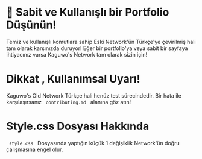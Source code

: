 # 📝 Sabit ve Kullanışlı bir Portfolio Düşünün!

Temiz ve kullanışlı komutlara sahip Eski Network'ün Türkçe'ye çevirilmiş hali tam olarak karşınızda duruyor! Eğer bir portfolio'ya veya sabit bir sayfaya ihtiyacınız varsa Kaguwo's Network tam olarak sizin için!

# Dikkat , Kullanımsal Uyarı!

Kaguwo's Old Network Türkçe hali henüz test sürecindedir. Bir hata ile karşılaşırsanız <code> contributing.md </code> alanına göz atın!

# Style.css Dosyası Hakkında

<code> style.css </code> Dosyasında yaptığın küçük 1 değişiklik Network'ün doğru çalışmasına engel olur.
